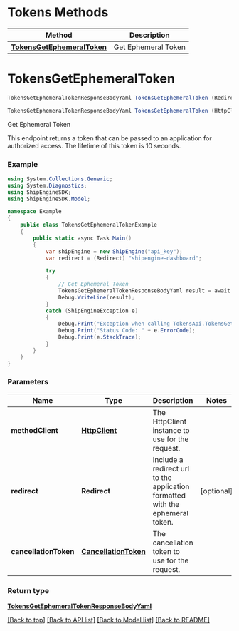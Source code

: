 # Tokens Methods

| Method | Description |
|--------|-------------|
| [**TokensGetEphemeralToken**](TokensApi.md#tokensgetephemeraltoken) | Get Ephemeral Token |

<a id="tokensgetephemeraltoken"></a>
# **TokensGetEphemeralToken**
```csharp
TokensGetEphemeralTokenResponseBodyYaml TokensGetEphemeralToken (Redirect redirect = null, CancellationToken cancellationToken = default)

TokensGetEphemeralTokenResponseBodyYaml TokensGetEphemeralToken (HttpClient methodClient, Redirect redirect = null, CancellationToken cancellationToken = default)
```

Get Ephemeral Token

This endpoint returns a token that can be passed to an application for authorized access.  The lifetime of this token is 10 seconds.

### Example
```csharp
using System.Collections.Generic;
using System.Diagnostics;
using ShipEngineSDK;
using ShipEngineSDK.Model;

namespace Example
{
    public class TokensGetEphemeralTokenExample
    {
        public static async Task Main()
        {
            var shipEngine = new ShipEngine("api_key");
            var redirect = (Redirect) "shipengine-dashboard";

            try
            {
                // Get Ephemeral Token
                TokensGetEphemeralTokenResponseBodyYaml result = await shipEngine.TokensGetEphemeralToken(redirect);
                Debug.WriteLine(result);
            }
            catch (ShipEngineException e)
            {
                Debug.Print("Exception when calling TokensApi.TokensGetEphemeralToken: " + e.Message);
                Debug.Print("Status Code: " + e.ErrorCode);
                Debug.Print(e.StackTrace);
            }
        }
    }
}
```

### Parameters
| Name | Type | Description | Notes |
|------|------|-------------|-------|
| **methodClient** | [**HttpClient**](https://learn.microsoft.com/en-us/dotnet/api/system.net.http.httpclient?view=netstandard-2.0) | The HttpClient instance to use for the request. |  |
| **redirect** | **Redirect** | Include a redirect url to the application formatted with the ephemeral token. | [optional]  |
| **cancellationToken** | [**CancellationToken**](https://learn.microsoft.com/en-us/dotnet/api/system.threading.cancellationtoken?view=netstandard-2.0) | The cancellation token to use for the request. |  |

### Return type

[**TokensGetEphemeralTokenResponseBodyYaml**](../models/TokensGetEphemeralTokenResponseBodyYaml.md)

[[Back to top]](#) [[Back to API list]](../../README.md#documentation-for-api-endpoints) [[Back to Model list]](../../README.md#documentation-for-models) [[Back to README]](../../README.md)

